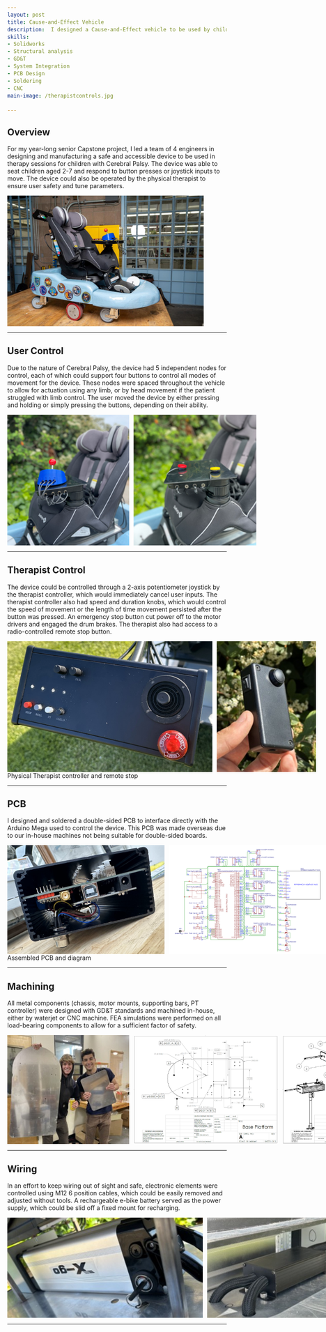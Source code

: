 ```yaml
---
layout: post
title: Cause-and-Effect Vehicle
description:  I designed a Cause-and-Effect vehicle to be used by children with Cerebral Palsy in physical therapy settings. I led the design and manufacturing for the chassis, drivetrain, and electronic hardware. This was my senior Capstone project and won the Mech E Top Technical Achievement award. 
skills: 
- Solidworks
- Structural analysis
- GD&T
- System Integration
- PCB Design
- Soldering
- CNC
main-image: /therapistcontrols.jpg

---
```


## Overview
For my year-long senior Capstone project, I led a team of 4 engineers in designing and manufacturing a safe and accessible device to be used in therapy sessions for children with Cerebral Palsy. The device was able to seat children aged 2-7 and respond to button presses or joystick inputs to move. The device could also be operated by the physical therapist to ensure user safety and tune parameters. 

<div style="display: flex; gap: 10px;">
  <img src="/imagesreal/CapstoneWithShell.jpg" height="300" alt="Hub1">
</div>

---

## User Control
Due to the nature of Cerebral Palsy, the device had 5 independent nodes for control, each of which could support four buttons to control all modes of movement for the device. These nodes were spaced throughout the vehicle to allow for actuation using any limb, or by head movement if the patient struggled with limb control. The user moved the device by either pressing and holding or simply pressing the buttons, depending on their ability. 

<div style="display: flex; gap: 10px;">
  <img src="/imagesreal/Hub1.png" height="300" alt="Hub1">
  <img src="/imagesreal/Hub2.png" height="300" alt="Hub2">
</div>

---

## Therapist Control
The device could be controlled through a 2-axis potentiometer joystick by the therapist controller, which would immediately cancel user inputs. The therapist controller also had speed and duration knobs, which would control the speed of movement or the length of time movement persisted after the button was pressed. An emergency stop button cut power off to the motor drivers and engaged the drum brakes. The therapist also had access to a radio-controlled remote stop button. 

<div style="display: flex; gap: 10px;">
  <img src="/imagesreal/PTController.png" height="300" alt="Hub1">
  <img src="/imagesreal/RemoteStopped.jpg" height="300" alt="Hub2">
</div>
Physical Therapist controller and remote stop

---

## PCB
I designed and soldered a double-sided PCB to interface directly with the Arduino Mega used to control the device. This PCB was made overseas due to our in-house machines not being suitable for double-sided boards.

<div style="display: flex; gap: 10px;">
  <img src="/imagesreal/AssembledPCB.png" height="250" alt="Hub1">
  <img src="/imagesreal/PCBSLD.png" height="250" alt="Hub2">
</div>
Assembled PCB and diagram

---

## Machining 
All metal components (chassis, motor mounts, supporting bars, PT controller) were designed with GD&T standards and machined in-house, either by waterjet or CNC machine. FEA simulations were performed on all load-bearing components to allow for a sufficient factor of safety. 
<div style="display: flex; gap: 10px;">
  <img src="/imagesreal/Waterjet.jpg" height="250" alt="Hub1">
  <img src="/imagesreal/GDandT.png" height="250" alt="Hub2">
  <img src="/imagesreal/ExplodedPT.png" height="250" alt="Hub3">
</div>

---

## Wiring
In an effort to keep wiring out of sight and safe, electronic elements were controlled using M12 6 position cables, which could be easily removed and adjusted without tools. A rechargeable e-bike battery served as the power supply, which could be slid off a fixed mount for recharging. 
<div style="display: flex; gap: 10px;">
  <img src="/imagesreal/Battery1.jpg" height="230" alt="Hub1">
  <img src="/imagesreal/MotorDriver1.jpg" height="230" alt="Hub2">
</div>

---
